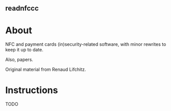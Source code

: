 readnfccc
---
# About

NFC and payment cards (in)security-related software, 
with minor rewrites to keep it up to date.

Also, papers.

Original material from Renaud Lifchitz.

# Instructions

TODO

